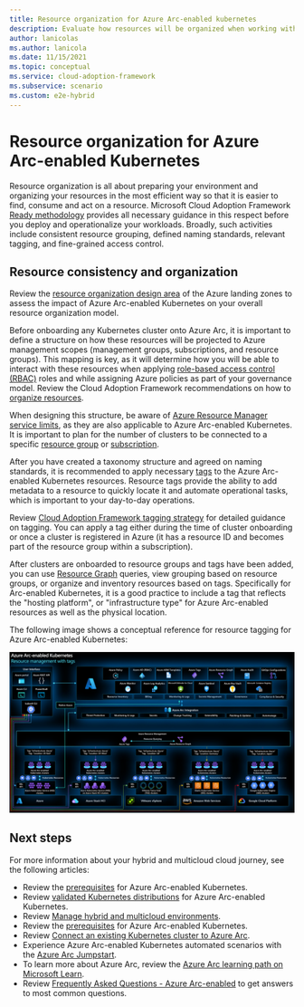```yaml
---
title: Resource organization for Azure Arc-enabled kubernetes
description: Evaluate how resources will be organized when working with Azure Arc-enabled kubernetes
author: lanicolas
ms.author: lanicola
ms.date: 11/15/2021
ms.topic: conceptual
ms.service: cloud-adoption-framework
ms.subservice: scenario
ms.custom: e2e-hybrid
---
```


# Resource organization for Azure Arc-enabled Kubernetes

Resource organization is all about preparing your environment and organizing your resources in the most efficient way so that it is easier to find, consume and act on a resource. Microsoft Cloud Adoption Framework [Ready methodology](/azure/cloud-adoption-framework/ready/) provides all necessary guidance in this respect before you deploy and operationalize your workloads. Broadly, such activities include consistent resource grouping, defined naming standards, relevant tagging, and fine-grained access control.

## Resource consistency and organization

Review the [resource organization design area](/azure/cloud-adoption-framework/ready/landing-zone/design-area/resource-org) of the Azure landing zones to assess the impact of Azure Arc-enabled Kubernetes on your overall resource organization model.

Before onboarding any Kubernetes cluster onto Azure Arc, it is important to define a structure on how these resources will be projected to Azure management scopes (management groups, subscriptions, and resource groups). This mapping is key, as it will determine how you will be able to interact with these resources when applying [role-based access control (RBAC)](./identity-access-management.md) roles and while assigning Azure policies as part of your governance model. Review the Cloud Adoption Framework recommendations on how to [organize resources](/azure/cloud-adoption-framework/ready/landing-zone/design-area/resource-org).

When designing this structure, be aware of [Azure Resource Manager service limits](/azure/azure-resource-manager/management/azure-subscription-service-limits), as they are also applicable to Azure Arc-enabled Kubernetes. It is important to plan for the number of clusters to be connected to a specific [resource group](/azure/azure-resource-manager/management/azure-subscription-service-limits#resource-group-limits) or [subscription](/azure/azure-resource-manager/management/azure-subscription-service-limits#azure-kubernetes-service-limits).

After you have created a taxonomy structure and agreed on naming standards, it is recommended to apply necessary [tags](/azure/cloud-adoption-framework/manage/hybrid/server/best-practices/arc-inventory-tagging) to the Azure Arc-enabled Kubernetes resources. Resource tags provide the ability to add metadata to a resource to quickly locate it and automate operational tasks, which is important to your day-to-day operations.

Review [Cloud Adoption Framework tagging strategy](/azure/cloud-adoption-framework/ready/azure-best-practices/naming-and-tagging) for detailed guidance on tagging. You can apply a tag either during the time of cluster onboarding or once a cluster is registered in Azure (it has a resource ID and becomes part of the resource group within a subscription).

After clusters are onboarded to resource groups and tags have been added, you can use [Resource Graph](/azure/governance/resource-graph/overview#:~:text=Azure%20Resource%20Graph%20is%20a,can%20effectively%20govern%20your%20environment.) queries, view grouping based on resource groups, or organize and inventory resources based on tags. Specifically for Arc-enabled Kubernetes, it is a good practice to include a tag that reflects the "hosting platform", or "infrastructure type" for Azure Arc-enabled resources as well as the physical location.

The following image shows a conceptual reference for resource tagging for Azure Arc-enabled Kubernetes:

![A diagram depicting resource tagging for Azure Arc-enabled kubernetes](./media/arc-enabled-kubernetes-resource-tagging.png)

## Next steps

For more information about your hybrid and multicloud cloud journey, see the following articles:

- Review the [prerequisites](/azure/azure-arc/kubernetes/quickstart-connect-cluster?tabs=azure-cli#prerequisites) for Azure Arc-enabled Kubernetes.
- Review [validated Kubernetes distributions](/azure/azure-arc/kubernetes/validation-program#validated-distributions) for Azure Arc-enabled Kubernetes.
- Review [Manage hybrid and multicloud environments](/azure/cloud-adoption-framework/scenarios/hybrid/manage).
- Review the [prerequisites](/azure/azure-arc/kubernetes/quickstart-connect-cluster?tabs=azure-cli#prerequisites) for Azure Arc-enabled Kubernetes.
- Review [Connect an existing Kubernetes cluster to Azure Arc](/azure/azure-arc/kubernetes/quickstart-connect-cluster?tabs=azure-cli).
- Experience Azure Arc-enabled Kubernetes automated scenarios with the [Azure Arc Jumpstart](https://azurearcjumpstart.io/azure_arc_jumpstart/azure_arc_k8s/).
- To learn more about Azure Arc, review the [Azure Arc learning path on Microsoft Learn](/learn/paths/manage-hybrid-infrastructure-with-azure-arc/).
- Review [Frequently Asked Questions - Azure Arc-enabled](/azure/azure-arc/kubernetes/faq) to get answers to most common questions.
